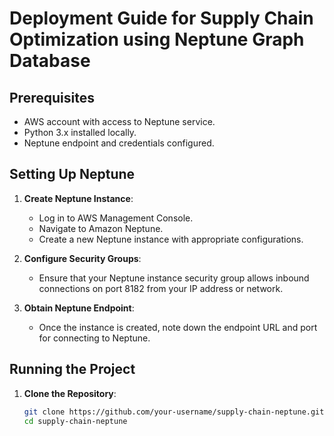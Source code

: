 # Deployment Guide for Supply Chain Optimization using Neptune Graph Database

## Prerequisites

- AWS account with access to Neptune service.
- Python 3.x installed locally.
- Neptune endpoint and credentials configured.

## Setting Up Neptune

1. **Create Neptune Instance**:
   - Log in to AWS Management Console.
   - Navigate to Amazon Neptune.
   - Create a new Neptune instance with appropriate configurations.

2. **Configure Security Groups**:
   - Ensure that your Neptune instance security group allows inbound connections on port 8182 from your IP address or network.

3. **Obtain Neptune Endpoint**:
   - Once the instance is created, note down the endpoint URL and port for connecting to Neptune.

## Running the Project

1. **Clone the Repository**:
   ```bash
   git clone https://github.com/your-username/supply-chain-neptune.git
   cd supply-chain-neptune
